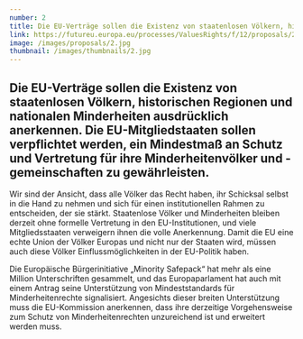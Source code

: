 ```yaml
---
number: 2
title: Die EU-Verträge sollen die Existenz von staatenlosen Völkern, historischen Regionen und nationalen Minderheiten ausdrücklich anerkennen. Die EU-Mitgliedstaaten sollen verpflichtet werden, ein Mindestmaß an Schutz und Vertretung für ihre Minderheitenvölker und -gemeinschaften zu gewährleisten.
link: https://futureu.europa.eu/processes/ValuesRights/f/12/proposals/248953
image: /images/proposals/2.jpg
thumbnail: /images/thumbnails/2.jpg
---
```


## Die EU-Verträge sollen __die Existenz von staatenlosen Völkern__, historischen Regionen und nationalen Minderheiten ausdrücklich anerkennen. Die EU-Mitgliedstaaten sollen verpflichtet werden, __ein Mindestmaß an Schutz und Vertretung__ für ihre Minderheitenvölker und -gemeinschaften zu gewährleisten.

Wir sind der Ansicht, dass alle Völker das Recht haben, ihr Schicksal selbst in die Hand zu nehmen und sich für einen institutionellen Rahmen zu entscheiden, der sie stärkt. Staatenlose Völker und Minderheiten bleiben derzeit ohne formelle Vertretung in den EU-Institutionen, und viele Mitgliedsstaaten verweigern ihnen die volle Anerkennung. Damit die EU eine echte Union der Völker Europas und nicht nur der Staaten wird, müssen auch diese Völker Einflussmöglichkeiten in der EU-Politik haben.

Die Europäische Bürgerinitiative „Minority Safepack“ hat mehr als eine Million Unterschriften gesammelt, und das Europaparlament hat auch mit einem Antrag seine Unterstützung von Mindeststandards für Minderheitenrechte signalisiert. Angesichts dieser breiten Unterstützung muss die EU-Kommission anerkennen, dass ihre derzeitige Vorgehensweise zum Schutz von Minderheitenrechten unzureichend ist und erweitert werden muss.
